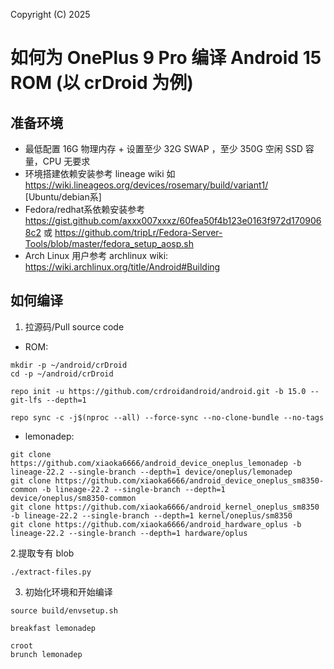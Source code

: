Copyright (C) 2025
# 如何为 OnePlus 9 Pro 编译 Android 15 ROM (以 crDroid 为例)

## 准备环境
- 最低配置 16G 物理内存 + 设置至少 32G SWAP ，至少 350G 空闲 SSD 容量，CPU 无要求
- 环境搭建依赖安装参考 lineage wiki 如 https://wiki.lineageos.org/devices/rosemary/build/variant1/ [Ubuntu/debian系]  
- Fedora/redhat系依赖安装参考 https://gist.github.com/axxx007xxxz/60fea50f4b123e0163f972d1709068c2 或 https://github.com/tripLr/Fedora-Server-Tools/blob/master/fedora_setup_aosp.sh  
- Arch Linux 用户参考 archlinux wiki: https://wiki.archlinux.org/title/Android#Building

## 如何编译
1. 拉源码/Pull source code
- ROM:
```
mkdir -p ~/android/crDroid
cd -p ~/android/crDroid
```
```
repo init -u https://github.com/crdroidandroid/android.git -b 15.0 --git-lfs --depth=1
```
```
repo sync -c -j$(nproc --all) --force-sync --no-clone-bundle --no-tags
```
- lemonadep:  
```
git clone https://github.com/xiaoka6666/android_device_oneplus_lemonadep -b lineage-22.2 --single-branch --depth=1 device/oneplus/lemonadep
git clone https://github.com/xiaoka6666/android_device_oneplus_sm8350-common -b lineage-22.2 --single-branch --depth=1 device/oneplus/sm8350-common
git clone https://github.com/xiaoka6666/android_kernel_oneplus_sm8350 -b lineage-22.2 --single-branch --depth=1 kernel/oneplus/sm8350
git clone https://github.com/xiaoka6666/android_hardware_oplus -b lineage-22.2 --single-branch --depth=1 hardware/oplus
```
2.提取专有 blob
```
./extract-files.py
```

3. 初始化环境和开始编译
```
source build/envsetup.sh
```
```
breakfast lemonadep
```
```
croot
brunch lemonadep
```
